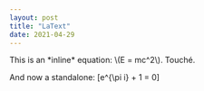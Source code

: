 ```yaml
---
layout: post
title: "LaText"
date: 2021-04-29
---
```

<p>
This is an *inline* equation: \(E = mc^2\). Touché.

And now a standalone:
\[e^{\pi i} + 1 = 0\]
</p>
